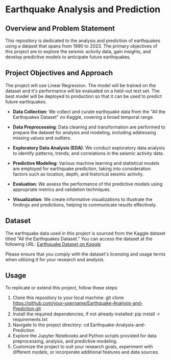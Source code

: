 # Earthquake Analysis and Prediction

## Overview and Problem Statement
This repository is dedicated to the analysis and prediction of earthquakes using a dataset that spans from 1990 to 2023. The primary objectives of this project are to explore the seismic activity data, gain insights, and develop predictive models to anticipate future earthquakes.

## Project Objectives and Approach
The project will use Linear Regression. The model will be trained on the dataset and it's performance will be evaluated on a held-out test set. The best model will be deployed to production so that it can be used to predict future earthquakes.

- **Data Collection**: We collect and curate earthquake data from the "All the Earthquakes Dataset" on Kaggle, covering a broad temporal range.

- **Data Preprocessing**: Data cleaning and transformation are performed to prepare the dataset for analysis and modeling, including addressing missing values and outliers.

- **Exploratory Data Analysis (EDA)**: We conduct exploratory data analysis to identify patterns, trends, and correlations in the seismic activity data.

- **Predictive Modeling**: Various machine learning and statistical models are employed for earthquake prediction, taking into consideration factors such as location, depth, and historical seismic activity.

- **Evaluation**: We assess the performance of the predictive models using appropriate metrics and validation techniques.

- **Visualization**: We create informative visualizations to illustrate the findings and predictions, helping to communicate results effectively.

## Dataset
The earthquake data used in this project is sourced from the Kaggle dataset titled "All the Earthquakes Dataset." You can access the dataset at the following URL:
[Earthquake Dataset on Kaggle]([insert-link-to-dataset](https://www.kaggle.com/datasets/alessandrolobello/the-ultimate-earthquake-dataset-from-1990-2023))

Please ensure that you comply with the dataset's licensing and usage terms when utilizing it for your research and analysis.

## Usage
To replicate or extend this project, follow these steps:

1. Clone this repository to your local machine: git clone https://github.com/your-username/Earthquake-Analysis-and-Prediction.git
2. Install the required dependencies, if not already installed: pip install -r requirements.txt
3. Navigate to the project directory: cd Earthquake-Analysis-and-Prediction
4. Explore the Jupyter Notebooks and Python scripts provided for data preprocessing, analysis, and predictive modeling.
5. Customize the project to suit your research goals, experiment with different models, or incorporate additional features and data sources.
